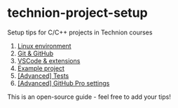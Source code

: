 # technion-project-setup
Setup tips for C/C++ projects in Technion courses

1. [Linux environment](https://github.com/Cyanivde/technion-project-setup/wiki/1.-WSL)
2. [Git & GitHub](https://github.com/Cyanivde/technion-project-setup/wiki/2.-Git-&-GitHub)
3. [VSCode & extensions](https://github.com/Cyanivde/technion-project-setup/wiki/3.-VSCode-&-extensions)
4. [Example project](https://github.com/Cyanivde/technion-project-setup/wiki/4.-Example-project)
5. [[Advanced] Tests](https://github.com/Cyanivde/technion-project-setup/wiki/5.-%5BAdvanced%5D-Tests)
6. [[Advanced] GitHub Pro settings](https://github.com/Cyanivde/technion-project-setup/wiki/6.-%5BAdvanced%5D-GitHub-Pro-settings)

This is an open-source guide - feel free to add your tips!
